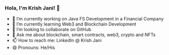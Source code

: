 ### Hola, I'm Krish Jani! 👋



- 🔭 I’m currently working on Java FS Development in a Financial Company
- 🌱 I’m currently learning Web3 and Blockchain Development
- 👯 I’m looking to collaborate on GitHub
- 💬 Ask me about  blockchain, smart contracts, web3, crypto and NFTs
- 📫 How to reach me: LinkedIn @ Krish Jani
- 😄 Pronouns: He/His

